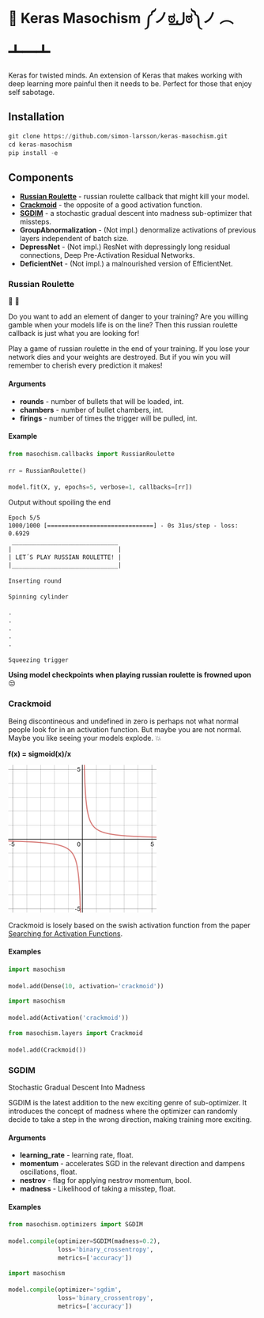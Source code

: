 # :imp: Keras Masochism ༼ノಠل͟ಠ༽ノ ︵ ┻━┻
Keras for twisted minds. An extension of Keras that makes working with deep learning more painful then it needs to be. Perfect for those that enjoy self sabotage.

## Installation

```python
git clone https://github.com/simon-larsson/keras-masochism.git
cd keras-masochism
pip install -e
```

## Components

- **[Russian Roulette](russian-roulette)** - russian roulette callback that might kill your model.
- **[Crackmoid](crackmoid)** - the opposite of a good activation function.
- **[SGDIM](sgdim)** - a stochastic gradual descent into madness sub-optimizer that missteps.
- **GroupAbnormalization** - (Not impl.) denormalize activations of previous layers independent of batch size.
- **DepressNet** - (Not impl.) ResNet with depressingly long residual connections, Deep Pre-Activation Residual Networks.
- **DeficientNet** - (Not impl.) a malnourished version of EfficientNet.

### Russian Roulette

:gun: :game_die:

Do you want to add an element of danger to your training? Are you willing gamble when your models life is on the line? Then this russian roulette callback is just what you are looking for!

Play a game of russian roulette in the end of your training. If you lose your network dies and your weights are destroyed. But if you win you will remember to cherish every prediction it makes!

#### Arguments

- **rounds** - number of bullets that will be loaded, int.
- **chambers** - number of bullet chambers, int.
- **firings** - number of times the trigger will be pulled, int.

#### Example
```python
from masochism.callbacks import RussianRoulette

rr = RussianRoulette()

model.fit(X, y, epochs=5, verbose=1, callbacks=[rr])
```

Output without spoiling the end
```
Epoch 5/5
1000/1000 [==============================] - 0s 31us/step - loss: 0.6929
 ______________________________
|                              |
| LET´S PLAY RUSSIAN ROULETTE! |
|______________________________|

Inserting round

Spinning cylinder

.
.
.
.
.

Squeezing trigger
```

**Using model checkpoints when playing russian roulette is frowned upon** :unamused:

### Crackmoid
Being discontineous and undefined in zero is perhaps not what normal people look for in an activation function. But maybe you are not normal. Maybe you like seeing your models explode. :boom:

**f(x) = sigmoid(x)/x**

[![crackmoid](https://raw.githubusercontent.com/simon-larsson/keras-masochism/master/crackmoid.png)](https://raw.githubusercontent.com/simon-larsson/keras-masochism/master/crackmoid.png)



Crackmoid is losely based on the swish activation function from the paper [Searching for Activation Functions](https://arxiv.org/abs/1710.05941).

#### Examples
```python
import masochism

model.add(Dense(10, activation='crackmoid'))
```

```python
import masochism

model.add(Activation('crackmoid'))
```

```python
from masochism.layers import Crackmoid

model.add(Crackmoid())
```

### SGDIM

Stochastic Gradual Descent Into Madness

SGDIM is the latest addition to the new exciting genre of sub-optimizer. It introduces the concept of madness where the optimizer can randomly decide to take a step in the wrong direction, making training more exciting. 

#### Arguments

- **learning_rate** - learning rate, float.
- **momentum** - accelerates SGD in the relevant direction and dampens oscillations, float.
- **nestrov** - flag for applying nestrov momentum, bool.
- **madness** - Likelihood of taking a misstep, float.


#### Examples
```python
from masochism.optimizers import SGDIM

model.compile(optimizer=SGDIM(madness=0.2),
              loss='binary_crossentropy',
              metrics=['accuracy'])
```

```python
import masochism

model.compile(optimizer='sgdim',
              loss='binary_crossentropy',
              metrics=['accuracy'])
```
